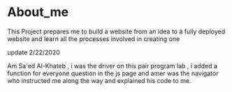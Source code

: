 # About_me
This Project prepares me to build a website from an idea to a fully deployed website and learn all the processes involved in creating one

update 2/22/2020  

Am Sa'ed Al-Khateb , i was the driver on this pair program lab ,  i added a function for everyone question in the js page 
and amer was the navigator who instructed me along the way and explained his code to me. 